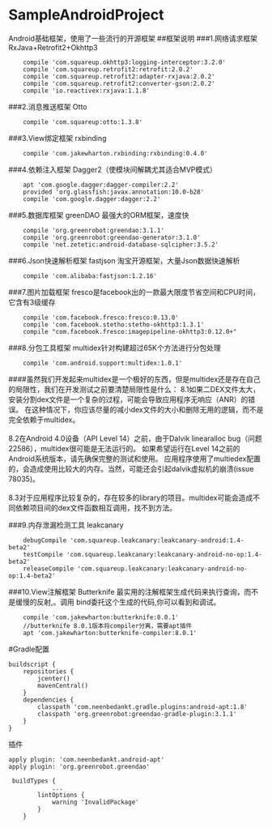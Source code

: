 # SampleAndroidProject
Android基础框架，使用了一些流行的开源框架
##框架说明
###1.网络请求框架
RxJava+Retrofit2+Okhttp3
```
    compile 'com.squareup.okhttp3:logging-interceptor:3.2.0'
    compile 'com.squareup.retrofit2:retrofit:2.0.2'
    compile 'com.squareup.retrofit2:adapter-rxjava:2.0.2'
    compile 'com.squareup.retrofit2:converter-gson:2.0.2'
    compile 'io.reactivex:rxjava:1.1.8'
```
###2.消息推送框架
Otto
```
    compile 'com.squareup:otto:1.3.8'
```
###3.View绑定框架
rxbinding
```
    compile 'com.jakewharton.rxbinding:rxbinding:0.4.0'
```
###4.依赖注入框架
Dagger2（使模块间解耦尤其适合MVP模式）
```
    apt 'com.google.dagger:dagger-compiler:2.2'
    provided 'org.glassfish:javax.annotation:10.0-b28'
    compile 'com.google.dagger:dagger:2.2'
```
###5.数据库框架
greenDAO 最强大的ORM框架，速度快
```
    compile 'org.greenrobot:greendao:3.1.1'
    compile 'org.greenrobot:greendao-generator:3.1.0'
    compile 'net.zetetic:android-database-sqlcipher:3.5.2'
```
###6.Json快速解析框架
fastjson 淘宝开源框架，大量Json数据快速解析
```
    compile 'com.alibaba:fastjson:1.2.16'
```
###7.图片加载框架
fresco是facebook出的一款最大限度节省空间和CPU时间，它含有3级缓存
```
    compile 'com.facebook.fresco:fresco:0.13.0'
    compile 'com.facebook.stetho:stetho-okhttp3:1.3.1'
    compile "com.facebook.fresco:imagepipeline-okhttp3:0.12.0+"
```
###8.分包工具框架
multidex针对构建超过65K个方法进行分包处理
```
    compile 'com.android.support:multidex:1.0.1'
```
####虽然我们开发起来multidex是一个极好的东西，但是multidex还是存在自己的局限性，我们在开发测试之前要清楚局限性是什么：
  8.1如果二DEX文件太大，安装分割dex文件是一个复杂的过程，可能会导致应用程序无响应（ANR）的错误。
      在这种情况下，你应该尽量的减小dex文件的大小和删除无用的逻辑，而不是完全依赖于multidex。
<br /><br />
  8.2在Android 4.0设备（API Level 14）之前，由于Dalvik linearalloc bug（问题22586），multidex很可能是无法运行的。
     如果希望运行在Level 14之前的Android系统版本，请先确保完整的测试和使用。
     应用程序使用了multiedex配置的，会造成使用比较大的内存。当然，可能还会引起dalvik虚拟机的崩溃(issue 78035)。
<br /><br />
  8.3对于应用程序比较复杂的，存在较多的library的项目。multidex可能会造成不同依赖项目间的dex文件函数相互调用，找不到方法。

###9.内存泄漏检测工具
leakcanary
```
    debugCompile 'com.squareup.leakcanary:leakcanary-android:1.4-beta2'
    testCompile 'com.squareup.leakcanary:leakcanary-android-no-op:1.4-beta2'
    releaseCompile 'com.squareup.leakcanary:leakcanary-android-no-op:1.4-beta2'
```
###10.View注解框架
Butterknife 最实用的注解框架生成代码来执行查询，而不是缓慢的反射,。调用 bind委托这个生成的代码,你可以看到和调试。
```
    compile 'com.jakewharton:butterknife:8.0.1'
    //butterknife 8.0.1版本将compiler分离，需要apt插件
    apt 'com.jakewharton:butterknife-compiler:8.0.1'
```
#Gradle配置
```
buildscript {
    repositories {
        jcenter()
        mavenCentral()
    }
    dependencies {
        classpath 'com.neenbedankt.gradle.plugins:android-apt:1.8'
        classpath 'org.greenrobot:greendao-gradle-plugin:3.1.1'
    }
}
```
插件
```
apply plugin: 'com.neenbedankt.android-apt'
apply plugin: 'org.greenrobot.greendao'
```
```
 buildTypes {
            ...
        lintOptions {
            warning 'InvalidPackage'
        }
    }
```
